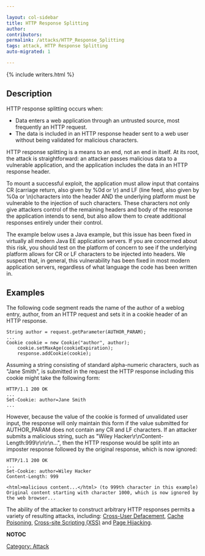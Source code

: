 ```yaml
---

layout: col-sidebar
title: HTTP Response Splitting
author: 
contributors: 
permalink: /attacks/HTTP_Response_Splitting
tags: attack, HTTP Response Splitting
auto-migrated: 1

---
```


{% include writers.html %}

## Description

HTTP response splitting occurs when:

  - Data enters a web application through an untrusted source, most
    frequently an HTTP request.
  - The data is included in an HTTP response header sent to a web user
    without being validated for malicious characters.

HTTP response splitting is a means to an end, not an end in itself. At
its root, the attack is straightforward: an attacker passes malicious
data to a vulnerable application, and the application includes the data
in an HTTP response header.

To mount a successful exploit, the application must allow input that
contains CR (carriage return, also given by %0d or \\r) and LF (line
feed, also given by %0a or \\n)characters into the header AND the
underlying platform must be vulnerable to the injection of such
characters. These characters not only give attackers control of the
remaining headers and body of the response the application intends to
send, but also allow them to create additional responses entirely under
their control.

The example below uses a Java example, but this issue has been fixed in
virtually all modern Java EE application servers. If you are concerned
about this risk, you should test on the platform of concern to see if
the underlying platform allows for CR or LF characters to be injected
into headers. We suspect that, in general, this vulnerability has been
fixed in most modern application servers, regardless of what language
the code has been written in.

## Examples

The following code segment reads the name of the author of a weblog
entry, author, from an HTTP request and sets it in a cookie header of an
HTTP response.

```
String author = request.getParameter(AUTHOR_PARAM);
...
Cookie cookie = new Cookie("author", author);
    cookie.setMaxAge(cookieExpiration);
    response.addCookie(cookie);
```

Assuming a string consisting of standard alpha-numeric characters, such
as "Jane Smith", is submitted in the request the HTTP response including
this cookie might take the following form:

```
HTTP/1.1 200 OK
...
Set-Cookie: author=Jane Smith
...
```

However, because the value of the cookie is formed of unvalidated user
input, the response will only maintain this form if the value submitted
for AUTHOR_PARAM does not contain any CR and LF characters. If an
attacker submits a malicious string, such as "Wiley
Hacker\\r\\nContent-Length:999\\r\\n\\r\\n...", then the HTTP response
would be split into an imposter response followed by the original
response, which is now ignored:

```
HTTP/1.1 200 OK
...
Set-Cookie: author=Wiley Hacker
Content-Length: 999

<html>malicious content...</html> (to 999th character in this example)
Original content starting with character 1000, which is now ignored by the web browser...
```

The ability of the attacker to construct arbitrary HTTP responses
permits a variety of resulting attacks, including: [Cross-User
Defacement](Cross-User_Defacement "wikilink"), [Cache
Poisoning](Cache_Poisoning "wikilink"), [Cross-site Scripting
(XSS)](Cross-site_Scripting_\(XSS\) "wikilink") and [Page
Hijacking](Page_Hijacking "wikilink").

__NOTOC__

[Category: Attack](Category:_Attack "wikilink")
